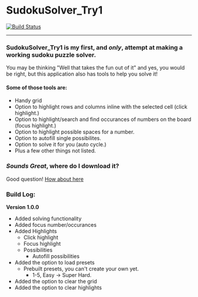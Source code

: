 # SudokuSolver_Try1
[![Build Status](https://travis-ci.org/thejonathanr/SudokuSolver.svg?branch=master)](https://travis-ci.org/thejonathanr/SudokuSolver)

---
### SudokuSolver_Try1 is my first, and *only*, attempt at making a working sudoku puzzle solver.

You may be thinking "Well that takes the fun out of it" and yes, you would be right, but this application also has tools to help you solve it!

#### Some of those tools are:
- Handy grid
- Option to highlight rows and columns inline with the selected cell (click highlight.)
- Option to highlight/search and find occurances of numbers on the board (focus highlight.)
- Option to highlight possible spaces for a number.
- Option to autofill single possibilites.
- Option to solve it for you (auto cycle.)
- Plus a few other things not listed.

### *Sounds Great*, where do I **download** it?
Good question! [How about here](https://github.com/thejonathanr/SudokuSolver/files/969310/SudokuSolver_Try1.Executable.zip)

### Build Log:
**Version 1.0.0**
- Added solving functionality
- Added focus number/occurances
- Added Highlights
  - Click highlight
  - Focus highlight
  - Possibilities
    - Autofill possibilities
- Added the option to load presets
  - Prebuilt presets, you can't create your own yet.
    - 1-5, Easy -> Super Hard.
- Added the option to clear the grid
- Added the option to clear highlights
